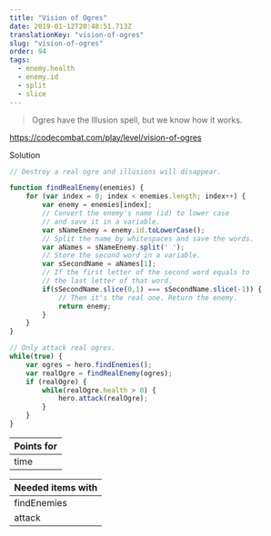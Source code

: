 ```yaml
---
title: "Vision of Ogres"
date: 2019-01-12T20:48:51.713Z
translationKey: "vision-of-ogres"
slug: "vision-of-ogres"
order: 94
tags:
  - enemy.health
  - enemy.id
  - split
  - slice
---
```


> Ogres have the Illusion spell, but we know how it works.

https://codecombat.com/play/level/vision-of-ogres

Solution

```javascript
// Destroy a real ogre and illusions will disappear.

function findRealEnemy(enemies) {
    for (var index = 0; index < enemies.length; index++) {
        var enemy = enemies[index];
        // Convert the enemy's name (id) to lower case
        // and save it in a variable.
        var sNameEnemy = enemy.id.toLowerCase();
        // Split the name by whitespaces and save the words.
        var aNames = sNameEnemy.split(' ');
        // Store the second word in a variable.
        var sSecondName = aNames[1];
        // If the first letter of the second word equals to
        // the last letter of that word.
        if(sSecondName.slice(0,1) === sSecondName.slice(-1)) {
            // Then it's the real one. Return the enemy.
            return enemy;
        }
    }
}

// Only attack real ogres.
while(true) {
    var ogres = hero.findEnemies();
    var realOgre = findRealEnemy(ogres);
    if (realOgre) {
        while(realOgre.health > 0) {
            hero.attack(realOgre);
        }
    }
}

```

Points for |
--- |
time |

Needed items with |
--- |
findEnemies |
attack |


